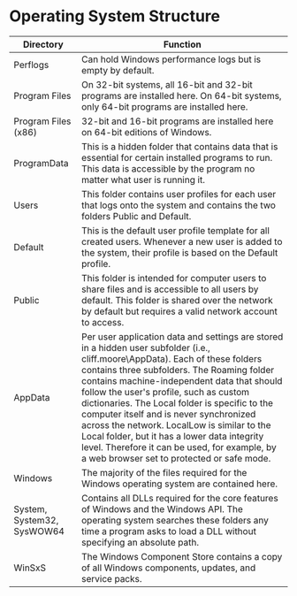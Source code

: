 # Operating System Structure

| Directory | Function |
|---|---|
| Perflogs | Can hold Windows performance logs but is empty by default. |
| Program Files | On 32-bit systems, all 16-bit and 32-bit programs are installed here. On 64-bit systems, only 64-bit programs are installed here. |
| Program Files (x86) | 32-bit and 16-bit programs are installed here on 64-bit editions of Windows. |
| ProgramData | This is a hidden folder that contains data that is essential for certain installed programs to run. This data is accessible by the program no matter what user is running it. |
| Users | This folder contains user profiles for each user that logs onto the system and contains the two folders Public and Default. |
| Default | This is the default user profile template for all created users. Whenever a new user is added to the system, their profile is based on the Default profile. |
| Public | This folder is intended for computer users to share files and is accessible to all users by default. This folder is shared over the network by default but requires a valid network account to access. |
| AppData | Per user application data and settings are stored in a hidden user subfolder (i.e., cliff.moore\AppData). Each of these folders contains three subfolders. The Roaming folder contains machine-independent data that should follow the user's profile, such as custom dictionaries. The Local folder is specific to the computer itself and is never synchronized across the network. LocalLow is similar to the Local folder, but it has a lower data integrity level. Therefore it can be used, for example, by a web browser set to protected or safe mode. |
| Windows | The majority of the files required for the Windows operating system are contained here. |
| System, System32, SysWOW64 | Contains all DLLs required for the core features of Windows and the Windows API. The operating system searches these folders any time a program asks to load a DLL without specifying an absolute path. |
| WinSxS | The Windows Component Store contains a copy of all Windows components, updates, and service packs. |